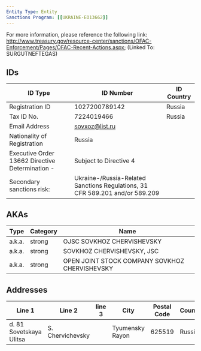 ```yaml
---
Entity Type: Entity
Sanctions Program: [[UKRAINE-EO13662]]
---
```

For more information, please reference the following link: http://www.treasury.gov/resource-center/sanctions/OFAC-Enforcement/Pages/OFAC-Recent-Actions.aspx; (Linked To: SURGUTNEFTEGAS)

## IDs
| ID Type | ID Number | ID Country |
|---------|-----------|------------|
| Registration ID | 1027200789142 | Russia |
| Tax ID No. | 7224019466 | Russia |
| Email Address | sovxoz@list.ru |  |
| Nationality of Registration | Russia |  |
| Executive Order 13662 Directive Determination - | Subject to Directive 4 |  |
| Secondary sanctions risk: | Ukraine-/Russia-Related Sanctions Regulations, 31 CFR 589.201 and/or 589.209 |  |


## AKAs
| Type | Category | Name      | 
|------|----------|-----------|
| a.k.a. | strong | OJSC SOVKHOZ CHERVISHEVSKY |
| a.k.a. | strong | SOVKHOZ CHERVISHEVSKY, JSC |
| a.k.a. | strong | OPEN JOINT STOCK COMPANY SOVKHOZ CHERVISHEVSKY |


## Addresses
| Line 1 | Line 2 | line 3 | City | Postal Code| Country | 
|--------|--------|--------|------|------------|---------|
| d. 81 Sovetskaya Ulitsa | S. Chervichevsky |  | Tyumensky Rayon | 625519 | Russia |

